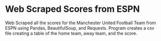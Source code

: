 # Web Scraped Scores from ESPN 
Web Scraped all the scores for the Manchester United Football Team from ESPN using Pandas, BeautifulSoup, and Requests. Program creates a csv file creating a table of the home team, away team, and the score.  


